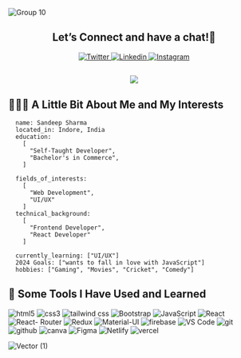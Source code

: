 ![Group 10](https://github.com/user-attachments/assets/4f8bce42-72f8-4812-a674-e47955be50d0)

<div align="center">
      <h2>Let’s Connect and have a chat!💭</h2>
</div>

<div align="center">
      <span>
        <a target="_black" href="https://twitter.com/SandipShar53823">
              <img src="https://img.shields.io/badge/Twitter-1D9BF0.svg?style=for-the-badge&logo=Twitter&logoColor=white" alt="Twitter">
        </a>
     </span>
     <span>
        <a target="_black" href="https://www.linkedin.com/in/sandeep-sharma-49007828a/">
              <img src="https://img.shields.io/badge/LinkedIn-0077B5?style=for-the-badge&logo=linkedin&logoColor=white" alt="Linkedin">
        </a>
     </span>
      <span>
        <a target="_black" href="https://www.instagram.com/sandipsharma_24/?igshid=NTc4MTIwNjQ2YQ%3D%3D">
              <img src="https://img.shields.io/badge/Instagram-E4405F?style=for-the-badge&logo=instagram&logoColor=white" alt="Instagram">
        </a>
     </span>
</div>

<h2 align="center">
      <img src="https://github.com/MrSandeepSharma/MrSandeepSharma/assets/142038020/2e3caf76-07ea-407a-ab02-d9c58ac9ab53" />
</h2>

## 👨🏻‍💻  A Little Bit About Me and My Interests

      name: Sandeep Sharma
      located_in: Indore, India
      education:
        [
          "Self-Taught Developer",
          "Bachelor's in Commerce",
        ]
      
      fields_of_interests:
        [
          "Web Development",
          "UI/UX"
        ]
      technical_background:
        [
          "Frontend Developer",
          "React Developer"
        ]
        
      currently_learning: ["UI/UX"]
      2024 Goals: ["wants to fall in love with JavaScript"]
      hobbies: ["Gaming", "Movies", "Cricket", "Comedy"]

## 🚀  Some Tools I Have Used and Learned

  <div align="left">
      <span>
        <img src="https://img.shields.io/badge/HTML-red?style=for-the-badge&logo=html5&logoColor=white" alt="html5">
      </span>
      <span>
       <img src="https://img.shields.io/badge/CSS-blue?style=for-the-badge&logo=css3&logoColor=white" alt="css3">
      </span>
      <span>
       <img src="https://img.shields.io/badge/Tailwind%20CSS-06B6D4.svg?style=for-the-badge&logo=Tailwind-CSS&logoColor=white" alt="tailwind css">
      </span>
      <span>
       <img src="https://img.shields.io/badge/Bootstrap-7952B3.svg?style=for-the-badge&logo=Bootstrap&logoColor=white" alt="Bootstrap">
      </span>
      <span>
        <img src="https://img.shields.io/badge/JavaScript-323330?style=for-the-badge&logo=javascript&logoColor=F7DF1E" alt="JavaScript">
      </span>
      <span>
         <img src="https://img.shields.io/badge/React-20232A?style=for-the-badge&logo=react&logoColor=61DAFB" alt="React">
      </span>
      <span>
         <img src="https://img.shields.io/badge/React%20Router-CA4245.svg?style=for-the-badge&logo=React-Router&logoColor=white" alt="React- Router">
      </span>
      <span>
         <img src="https://img.shields.io/badge/Redux-764ABC.svg?style=for-the-badge&logo=Redux&logoColor=white" alt="Redux">
      </span>
      <span>
         <img src="https://img.shields.io/badge/Material%20Design-757575.svg?style=for-the-badge&logo=Material-Design&logoColor=white" alt="Material-UI">
      </span>
      <span>
        <img src="https://img.shields.io/badge/Firebase-FFCA28.svg?style=for-the-badge&logo=Firebase&logoColor=black" alt="firebase">
     </span>
      <span>
      <img src="https://img.shields.io/badge/VSCode-0078D4?style=for-the-badge&logo=visual%20studio%20code&logoColor=white" alt="VS Code">
    </span>
    <span>
      <img src="https://img.shields.io/badge/GIT-E44C30?style=for-the-badge&logo=git&logoColor=white" alt="git">
    </span>
    <span>
      <img src="https://img.shields.io/badge/GitHub-100000?style=for-the-badge&logo=github&logoColor=white" alt="github">
    </span>
    <span>
      <img src="https://img.shields.io/badge/Canva-%2300C4CC.svg?&style=for-the-badge&logo=Canva&logoColor=white" alt="canva">
    </span>
    <span>
      <img src="https://img.shields.io/badge/Figma-F24E1E?style=for-the-badge&logo=figma&logoColor=white" alt="Figma">
    </span>
    <span>
      <img src="https://img.shields.io/badge/Netlify-00C7B7?style=for-the-badge&logo=netlify&logoColor=white" alt="Netlify">
    </span>
    <span>
      <img src="https://img.shields.io/badge/Vercel-000000.svg?style=for-the-badge&logo=Vercel&logoColor=white" alt="vercel">
    </span>
  </div>

![Vector (1)](https://github.com/user-attachments/assets/f8d5acb7-9b88-47e4-a497-cc79bf232c9c)
